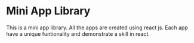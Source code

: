 # Mini App Library

This is a mini app library. All the apps are created using react js. Each app have a unique funtionality and demonstrate a skill in react. 